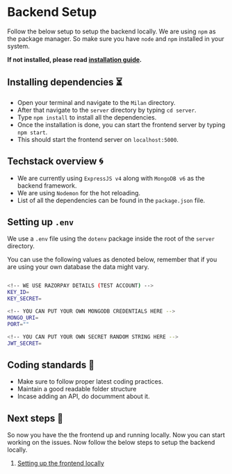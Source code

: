 # Backend Setup 

Follow the below setup to setup the backend locally. We are using `npm` as the package manager. So make sure you have `node` and `npm` installed in your system.

**If not installed, please read [installation guide](https://docs.npmjs.com/downloading-and-installing-node-js-and-npm).**
## Installing dependencies ⏳

- Open your terminal and navigate to the `Milan` directory.
- After that navigate to the `server` directory by typing `cd server`.
- Type `npm install` to install all the dependencies.
- Once the installation is done, you can start the frontend server by typing `npm start`.
- This should start the frontend server on `localhost:5000`.

## Techstack overview 🌀

- We are currently using `ExpressJS v4` along with `MongoDB v6` as the backend framework.
- We are using `Nodemon` for the hot reloading.
- List of all the dependencies can be found in the `package.json` file.

## Setting up `.env`

We use a `.env` file using the `dotenv` package inside the root of the `server` directory. 

You can use the following values as denoted below, remember that if you are using your own database the data might vary. 

```bash

<!-- WE USE RAZORPAY DETAILS (TEST ACCOUNT) -->
KEY_ID=
KEY_SECRET=

<!-- YOU CAN PUT YOUR OWN MONGODB CREDENTIALS HERE -->
MONGO_URI=
PORT=""

<!-- YOU CAN PUT YOUR OWN SECRET RANDOM STRING HERE -->
JWT_SECRET=
```
## Coding standards 🔐

- Make sure to follow proper latest coding practices.
- Maintain a good readable folder structure
- Incase adding an API, do documment about it.
## Next steps 🚀

So now you have the the frontend up and running locally. Now you can start working on the issues. Now follow the below steps to setup the backend locally.

1. [Setting up the frontend locally](/rules/FrontendSetup.md)